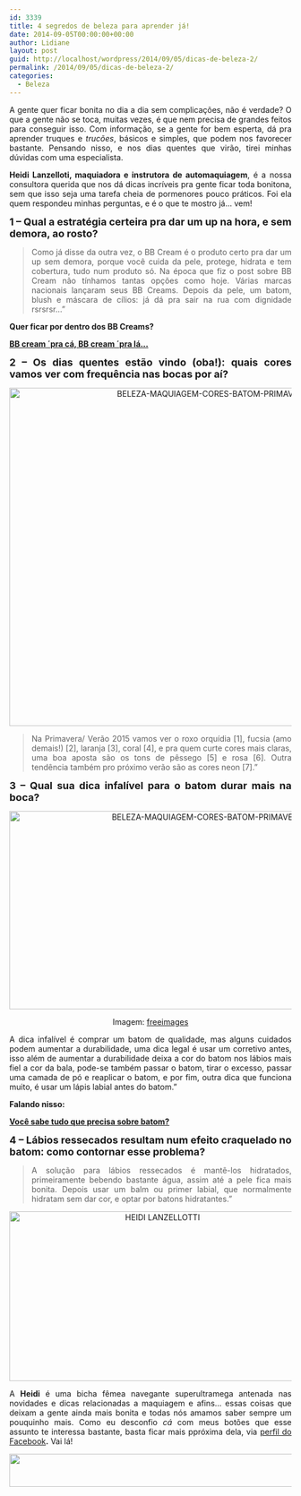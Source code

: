 ```yaml
---
id: 3339
title: 4 segredos de beleza para aprender já!
date: 2014-09-05T00:00:00+00:00
author: Lidiane
layout: post
guid: http://localhost/wordpress/2014/09/05/dicas-de-beleza-2/
permalink: /2014/09/05/dicas-de-beleza-2/
categories:
  - Beleza
---
```

<p align="justify">
  A gente quer ficar bonita no dia a dia sem complicações, não é verdade? O que a gente não se toca, muitas vezes, é que nem precisa de grandes feitos para conseguir isso. Com informação, se a gente for bem esperta, dá pra aprender truques e <em>trucões</em>, básicos e simples, que podem nos favorecer bastante. Pensando nisso, e nos dias quentes que virão, tirei minhas dúvidas com uma especialista.
</p>

<p align="justify">
  <strong>Heidi Lanzelloti, maquiadora e instrutora de automaquiagem</strong>, é a nossa consultora querida que nos dá dicas incríveis pra gente ficar toda bonitona, sem que isso seja uma tarefa cheia de pormenores pouco práticos. Foi ela quem respondeu minhas perguntas, e é o que te mostro já… vem!
</p>

<p align="justify">
  <strong><span style="font-size: large;">1 &#8211; Qual a estratégia certeira pra dar um up na hora, e sem demora, ao rosto?</span></strong>
</p>

> <p align="justify">
>   Como já disse da outra vez, o BB Cream é o produto certo pra dar um up sem demora, porque você cuida da pele, protege, hidrata e tem cobertura, tudo num produto só. Na época que fiz o post sobre BB Cream não tínhamos tantas opções como hoje. Várias marcas nacionais lançaram seus BB Creams. Depois da pele, um batom, blush e máscara de cílios: já dá pra sair na rua com dignidade rsrsrsr…”
> </p>

<p align="justify">
  <strong>Quer ficar por dentro dos BB Creams?</strong>
</p>

<p align="justify">
  <a href="http://www.trololodemulher.com.br/2013/07/22/bb-cream/" target="_blank"><strong>BB cream ´pra cá, BB cream ´pra lá…</strong></a>
</p>

<p align="justify">
  <strong><span style="font-size: large;">2 &#8211; Os dias quentes estão vindo (oba!): quais cores vamos ver com frequência nas bocas por aí?</span></strong>
</p>

<p align="center">
  <a href="http://www.trololodemulher.com.br/blog/wp-content/uploads/2014/09/BELEZA-MAQUIAGEM-CORES-BATOM-PRIMAVERA-VERÃO-2015.png"><img class="alignnone size-full wp-image-10374" src="http://www.trololodemulher.com.br/blog/wp-content/uploads/2014/09/BELEZA-MAQUIAGEM-CORES-BATOM-PRIMAVERA-VERÃO-2015.png" alt="BELEZA-MAQUIAGEM-CORES-BATOM-PRIMAVERA-VERÃO-2015" width="800" height="604" /></a>
</p>

> <p align="justify">
>   Na Primavera/ Verão 2015 vamos ver o roxo orquídia [1], fucsia (amo demais!) [2], laranja [3], coral [4], e pra quem curte cores mais claras, uma boa aposta são os tons de pêssego [5] e rosa [6]. Outra tendência também pro próximo verão são as cores neon [7].”
> </p>

<p align="justify">
  <strong><span style="font-size: large;">3 &#8211; Qual sua dica infalível para o batom durar mais na boca?</span></strong>
</p>

<p align="center">
  <a href="http://www.trololodemulher.com.br/blog/wp-content/uploads/2014/09/BELEZA-MAQUIAGEM-CORES-BATOM-PRIMAVERA-VERÃO-20152.png"><img class="alignnone size-full wp-image-10375" src="http://www.trololodemulher.com.br/blog/wp-content/uploads/2014/09/BELEZA-MAQUIAGEM-CORES-BATOM-PRIMAVERA-VERÃO-20152.png" alt="BELEZA-MAQUIAGEM-CORES-BATOM-PRIMAVERA-VERÃO-2015[2]" width="800" height="354" /></a>
</p>

<p align="center">
  Imagem: <a href="http://www.freeimages.com/" target="_blank">freeimages</a>
</p>

<p align="justify">
  A dica infalível é comprar um batom de qualidade, mas alguns cuidados podem aumentar a durabilidade, uma dica legal é usar um corretivo antes, isso além de aumentar a durabilidade deixa a cor do batom nos lábios mais fiel a cor da bala, pode-se também passar o batom, tirar o excesso, passar uma camada de pó e reaplicar o batom, e por fim, outra dica que funciona muito, é usar um lápis labial antes do batom.”
</p>

<p align="justify">
  <strong>Falando nisso:</strong>
</p>

<p align="justify">
  <a href="http://www.trololodemulher.com.br/2014/06/02/beleza-maquiagem-batom/" target="_blank"><strong>Você sabe tudo que precisa sobre batom?</strong></a>
</p>

<p align="justify">
  <strong><span style="font-size: large;">4 &#8211; Lábios ressecados resultam num efeito craquelado no batom: como contornar esse problema?</span></strong>
</p>

> <p align="justify">
>   A solução para lábios ressecados é mantê-los hidratados, primeiramente bebendo bastante água, assim até a pele fica mais bonita. Depois usar um balm ou primer labial, que normalmente hidratam sem dar cor, e optar por batons hidratantes.”
> </p>

<p align="center">
  <a href="http://www.trololodemulher.com.br/blog/wp-content/uploads/2012/10/HEIDI-LANZELLOTTI.png"><img class="alignnone size-full wp-image-9270" src="http://www.trololodemulher.com.br/blog/wp-content/uploads/2012/10/HEIDI-LANZELLOTTI.png" alt="HEIDI LANZELLOTTI" width="531" height="303" /></a>
</p>

<p align="justify">
  A <strong>Heidi</strong> é uma bicha fêmea navegante superultramega antenada nas novidades e dicas relacionadas a maquiagem e afins… essas coisas que deixam a gente ainda mais bonita e todas nós amamos saber sempre um pouquinho mais. Como eu desconfio <em>cá</em> com meus botões que esse assunto te interessa bastante, basta ficar mais ppróxima dela, via <a href="https://www.facebook.com/heidi.lanzellotti" target="_blank">perfil do Facebook</a><strong>.</strong> Vai lá!
</p>

<p align="center">
  <a href="http://feedburner.google.com/fb/a/mailverify?uri=blogbichafemea&loc=pt_BR" target="_blank"><img class="alignnone size-full wp-image-8451" title="Assine o Bicha Fêmea grátis!" src="http://www.trololodemulher.com.br/blog/wp-content/uploads/2012/01/rodapé.png" alt="" width="600" height="59" /></a>
</p>

<p align="justify">